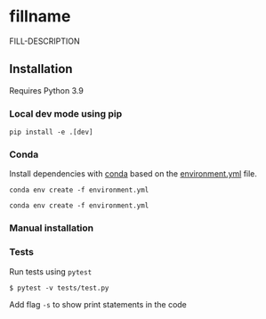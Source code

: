 # fillname

FILL-DESCRIPTION


## Installation

Requires Python 3.9

### Local dev mode using pip

```shell 
pip install -e .[dev]
```

### Conda

Install dependencies with [conda](https://anaconda.org) based on the [environment.yml](environment.yml) file.

```shell
conda env create -f environment.yml
```

```shell
conda env create -f environment.yml
```



### Manual installation
<!-- Install submodules

```shell
$ git submodule update --init --recursive
``` -->

<!-- Install [clingo](https://potassco.org/doc/start/) preferably using `conda`.
We use version `5.4.0`

```shell
$ conda install -c potassco clingo
``` -->

### Tests

Run tests using `pytest`

```shell
$ pytest -v tests/test.py
```

Add flag `-s` to show print statements in the code